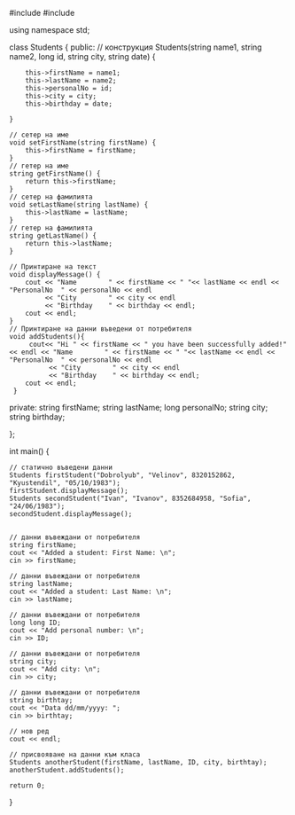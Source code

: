 #include <iostream>
#include <string>

using namespace std;

class Students {
public:
     // конструкция
    Students(string name1, string name2, long id, string city, string date) {

        this->firstName = name1;
        this->lastName = name2;
        this->personalNo = id;
        this->city = city;
        this->birthday = date;

    }

    // сетер на име
    void setFirstName(string firstName) {
        this->firstName = firstName;
    }
    // гетер на име
    string getFirstName() {
        return this->firstName;
    }
    // сетер на фамилията
    void setLastName(string lastName) {
        this->lastName = lastName;
    }
    // гетер на фамилията
    string getLastName() {
        return this->lastName;
    }

    // Принтиране на текст
    void displayMessage() {
        cout << "Name        " << firstName << " "<< lastName << endl << "PersonalNo  " << personalNo << endl
             << "City        " << city << endl
             << "Birthday    " << birthday << endl;
        cout << endl;
    }
    // Принтиране на данни въведени от потребителя
    void addStudents(){
         cout<< "Hi " << firstName << " you have been successfully added!" << endl << "Name        " << firstName << " "<< lastName << endl << "PersonalNo  " << personalNo << endl
              << "City        " << city << endl
              << "Birthday    " << birthday << endl;
        cout << endl;
     }


private:
    string firstName;
    string lastName;
    long personalNo;
    string city;
    string birthday;

};

int main() {

    // статично въведени данни
    Students firstStudent("Dobrolyub", "Velinov", 8320152862, "Kyustendil", "05/10/1983");
    firstStudent.displayMessage();
    Students secondStudent("Ivan", "Ivanov", 8352684958, "Sofia", "24/06/1983");
    secondStudent.displayMessage();


    // данни въвеждани от потребителя
    string firstName;
    cout << "Added a student: First Name: \n";
    cin >> firstName;

    // данни въвеждани от потребителя
    string lastName;
    cout << "Added a student: Last Name: \n";
    cin >> lastName;

    // данни въвеждани от потребителя
    long long ID;
    cout << "Add personal number: \n";
    cin >> ID;

    // данни въвеждани от потребителя
    string city;
    cout << "Add city: \n";
    cin >> city;

    // данни въвеждани от потребителя
    string birthtay;
    cout << "Data dd/mm/yyyy: ";
    cin >> birthtay;

    // нов ред
    cout << endl;

    // присвояване на данни към класа
    Students anotherStudent(firstName, lastName, ID, city, birthtay);
    anotherStudent.addStudents();

    return 0;
}
